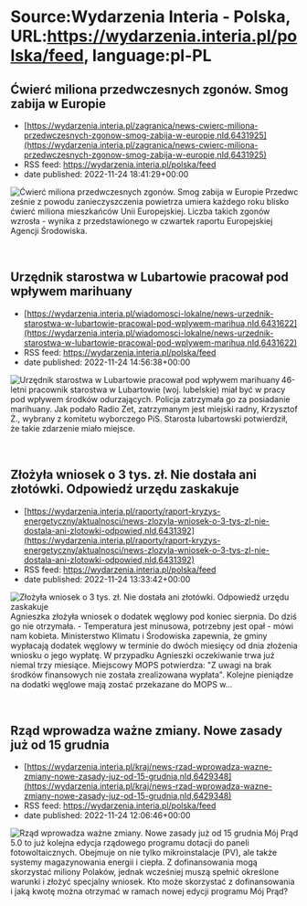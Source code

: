 # Source:Wydarzenia Interia - Polska, URL:https://wydarzenia.interia.pl/polska/feed, language:pl-PL

## Ćwierć miliona przedwczesnych zgonów. Smog zabija w Europie
 - [https://wydarzenia.interia.pl/zagranica/news-cwierc-miliona-przedwczesnych-zgonow-smog-zabija-w-europie,nId,6431925](https://wydarzenia.interia.pl/zagranica/news-cwierc-miliona-przedwczesnych-zgonow-smog-zabija-w-europie,nId,6431925)
 - RSS feed: https://wydarzenia.interia.pl/polska/feed
 - date published: 2022-11-24 18:41:29+00:00

<p><a href="https://wydarzenia.interia.pl/zagranica/news-cwierc-miliona-przedwczesnych-zgonow-smog-zabija-w-europie,nId,6431925"><img align="left" alt="Ćwierć miliona przedwczesnych zgonów. Smog zabija w Europie" src="https://i.iplsc.com/cwierc-miliona-przedwczesnych-zgonow-smog-zabija-w-europie/000FQK2V2H8QYNF4-C321.jpg" /></a>Przedwcześnie z powodu zanieczyszczenia powietrza umiera każdego roku blisko ćwierć miliona mieszkańców Unii Europejskiej. Liczba takich zgonów wzrosła - wynika z przedstawionego w czwartek raportu Europejskiej Agencji Środowiska. </p><br clear="all" />

## Urzędnik starostwa w Lubartowie pracował pod wpływem marihuany
 - [https://wydarzenia.interia.pl/wiadomosci-lokalne/news-urzednik-starostwa-w-lubartowie-pracowal-pod-wplywem-marihua,nId,6431622](https://wydarzenia.interia.pl/wiadomosci-lokalne/news-urzednik-starostwa-w-lubartowie-pracowal-pod-wplywem-marihua,nId,6431622)
 - RSS feed: https://wydarzenia.interia.pl/polska/feed
 - date published: 2022-11-24 14:56:38+00:00

<p><a href="https://wydarzenia.interia.pl/wiadomosci-lokalne/news-urzednik-starostwa-w-lubartowie-pracowal-pod-wplywem-marihua,nId,6431622"><img align="left" alt="Urzędnik starostwa w Lubartowie pracował pod wpływem marihuany " src="https://i.iplsc.com/urzednik-starostwa-w-lubartowie-pracowal-pod-wplywem-marihua/000GE1LM42227R9Y-C321.jpg" /></a>46-letni pracownik starostwa w Lubartowie (woj. lubelskie) miał być w pracy pod wpływem środków odurzających. Policja zatrzymała go za posiadanie marihuany. Jak podało Radio Zet, zatrzymanym jest miejski radny, Krzysztof Ż., wybrany z komitetu wyborczego PiS. Starosta lubartowski potwierdził, że takie zdarzenie miało miejsce.  </p><br clear="all" />

## Złożyła wniosek o 3 tys. zł. Nie dostała ani złotówki. Odpowiedź urzędu zaskakuje
 - [https://wydarzenia.interia.pl/raporty/raport-kryzys-energetyczny/aktualnosci/news-zlozyla-wniosek-o-3-tys-zl-nie-dostala-ani-zlotowki-odpowied,nId,6431392](https://wydarzenia.interia.pl/raporty/raport-kryzys-energetyczny/aktualnosci/news-zlozyla-wniosek-o-3-tys-zl-nie-dostala-ani-zlotowki-odpowied,nId,6431392)
 - RSS feed: https://wydarzenia.interia.pl/polska/feed
 - date published: 2022-11-24 13:33:42+00:00

<p><a href="https://wydarzenia.interia.pl/raporty/raport-kryzys-energetyczny/aktualnosci/news-zlozyla-wniosek-o-3-tys-zl-nie-dostala-ani-zlotowki-odpowied,nId,6431392"><img align="left" alt="Złożyła wniosek o 3 tys. zł. Nie dostała ani złotówki. Odpowiedź urzędu zaskakuje" src="https://i.iplsc.com/zlozyla-wniosek-o-3-tys-zl-nie-dostala-ani-zlotowki-odpowied/000GE0D4E8WWTHW6-C321.jpg" /></a>Agnieszka złożyła wniosek o dodatek węglowy pod koniec sierpnia. Do dziś go nie otrzymała. - Temperatura jest minusowa, potrzebny jest opał - mówi nam kobieta. Ministerstwo Klimatu i Środowiska zapewnia, że gminy wypłacają dodatek węglowy w terminie do dwóch miesięcy od dnia złożenia wniosku o jego wypłatę. W przypadku Agnieszki oczekiwanie trwa już niemal trzy miesiące. Miejscowy MOPS potwierdza: &quot;Z uwagi na brak środków finansowych nie została zrealizowana wypłata&quot;. Kolejne pieniądze na dodatki węglowe mają zostać przekazane do MOPS w...</p><br clear="all" />

## Rząd wprowadza ważne zmiany. Nowe zasady już od 15 grudnia
 - [https://wydarzenia.interia.pl/kraj/news-rzad-wprowadza-wazne-zmiany-nowe-zasady-juz-od-15-grudnia,nId,6429348](https://wydarzenia.interia.pl/kraj/news-rzad-wprowadza-wazne-zmiany-nowe-zasady-juz-od-15-grudnia,nId,6429348)
 - RSS feed: https://wydarzenia.interia.pl/polska/feed
 - date published: 2022-11-24 12:06:46+00:00

<p><a href="https://wydarzenia.interia.pl/kraj/news-rzad-wprowadza-wazne-zmiany-nowe-zasady-juz-od-15-grudnia,nId,6429348"><img align="left" alt="Rząd wprowadza ważne zmiany. Nowe zasady już od 15 grudnia" src="https://i.iplsc.com/rzad-wprowadza-wazne-zmiany-nowe-zasady-juz-od-15-grudnia/000GDTFM7PXJ0E1W-C321.jpg" /></a>Mój Prąd 5.0 to już kolejna edycja rządowego programu dotacji do paneli fotowoltaicznych. Obejmuje on nie tylko mikroinstalacje (PV), ale także systemy magazynowania energii i ciepła. Z dofinansowania mogą skorzystać miliony Polaków, jednak wcześniej muszą spełnić określone warunki i złożyć specjalny wniosek. Kto może skorzystać z dofinansowania i jaką kwotę można otrzymać w ramach nowej edycji programu Mój Prąd?</p><br clear="all" />

